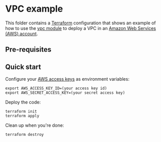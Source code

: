 # VPC example

This folder contains a [Terraform](https://www.terraform.io/) configuration that shows an example of how to use the [vpc module](../../modules/vpc) to deploy a VPC in an [Amazon Web Services (AWS) 
account](http://aws.amazon.com/).

## Pre-requisites


## Quick start

Configure your [AWS access 
keys](http://docs.aws.amazon.com/general/latest/gr/aws-sec-cred-types.html#access-keys-and-secret-access-keys) as 
environment variables:

```
export AWS_ACCESS_KEY_ID=(your access key id)
export AWS_SECRET_ACCESS_KEY=(your secret access key)
```

Deploy the code:

```
terraform init
terraform apply
```

Clean up when you're done:

```
terraform destroy
```
